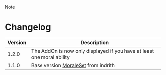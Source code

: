 > [!NOTE]
> # Changelog
> 
> | Version  | Description |
> | ------------- | ------------- |
> | 1.2.0  | The AddOn is now only displayed if you have at least one moral ability   |
> | 1.1.0  | Base version [MoraleSet](https://tools.idrinth.de/addons/moraleset/) from indrith  |